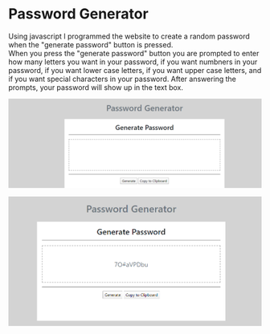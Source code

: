 # Password Generator
Using javascript I programmed the website to create a random password when the "generate password" button is pressed.  
When you press the "generate password" button you are prompted to enter how many letters you want in your password, if you want numbners in your password, if you want lower case letters, if you want upper case letters, and if you want special characters in your password.  After answering the prompts, your password will show up in the text box.

![screenshot](Untitled.png)


![screenshot](screenshot2.png)
